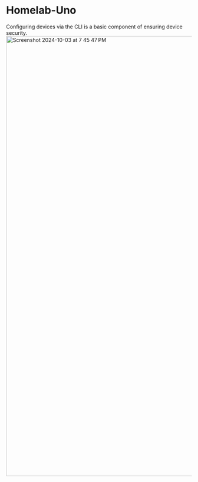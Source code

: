 # Homelab-Uno
Configuring devices via the CLI is a basic component of ensuring device security.
<img width="1192" alt="Screenshot 2024-10-03 at 7 45 47 PM" src="https://github.com/user-attachments/assets/4145be48-7ee6-4837-bec7-8ad1ef251a99">
